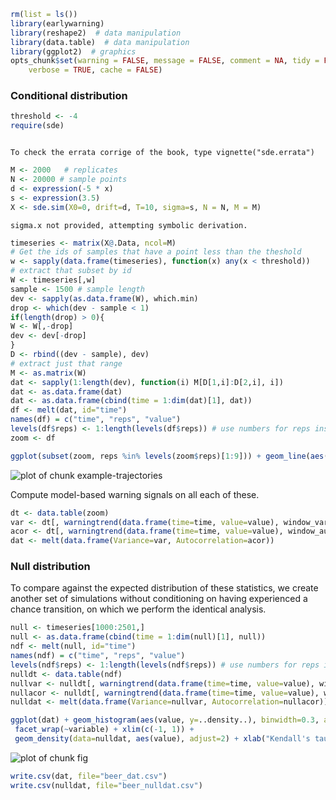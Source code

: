 
```r
rm(list = ls())
library(earlywarning)
library(reshape2)  # data manipulation
library(data.table)  # data manipulation
library(ggplot2)  # graphics
opts_chunk$set(warning = FALSE, message = FALSE, comment = NA, tidy = FALSE, 
    verbose = TRUE, cache = FALSE)
```




### Conditional distribution




```r
threshold <- -4
require(sde)
```

```

To check the errata corrige of the book, type vignette("sde.errata")
```

```r
M <- 2000   # replicates
N <- 20000 # sample points
d <- expression(-5 * x)
s <- expression(3.5)
X <- sde.sim(X0=0, drift=d, T=10, sigma=s, N = N, M = M)
```

```
sigma.x not provided, attempting symbolic derivation.
```

```r
timeseries <- matrix(X@.Data, ncol=M)
# Get the ids of samples that have a point less than the theshold
w <- sapply(data.frame(timeseries), function(x) any(x < threshold))
# extract that subset by id 
W <- timeseries[,w]
sample <- 1500 # sample length
dev <- sapply(as.data.frame(W), which.min)
drop <- which(dev - sample < 1)
if(length(drop) > 0){
W <- W[,-drop]
dev <- dev[-drop]
}
D <- rbind((dev - sample), dev)
# extract just that range
M <- as.matrix(W)
dat <- sapply(1:length(dev), function(i) M[D[1,i]:D[2,i], i])
dat <- as.data.frame(dat)
dat <- as.data.frame(cbind(time = 1:dim(dat)[1], dat))
df <- melt(dat, id="time")
names(df) = c("time", "reps", "value")
levels(df$reps) <- 1:length(levels(df$reps)) # use numbers for reps instead of V1, V2, etc
zoom <- df
```




```r
ggplot(subset(zoom, reps %in% levels(zoom$reps)[1:9])) + geom_line(aes(time, value)) + facet_wrap(~reps, scales="free")
```

![plot of chunk example-trajectories](http://farm9.staticflickr.com/8397/8681985886_7f6719b399_o.png) 


Compute model-based warning signals on all each of these.  


```r
dt <- data.table(zoom)
var <- dt[, warningtrend(data.frame(time=time, value=value), window_var), by=reps]$V1
acor <- dt[, warningtrend(data.frame(time=time, value=value), window_autocorr), by=reps]$V1
dat <- melt(data.frame(Variance=var, Autocorrelation=acor))
```


### Null distribution 

To compare against the expected distribution of these statistics, we create another set of simulations without conditioning on having experienced a chance transition, on which we perform the identical analysis.  


```r
null <- timeseries[1000:2501,]
null <- as.data.frame(cbind(time = 1:dim(null)[1], null))
ndf <- melt(null, id="time")
names(ndf) = c("time", "reps", "value")
levels(ndf$reps) <- 1:length(levels(ndf$reps)) # use numbers for reps instead of V1, V2, etc
nulldt <- data.table(ndf)
nullvar <- nulldt[, warningtrend(data.frame(time=time, value=value), window_var), by=reps]$V1
nullacor <- nulldt[, warningtrend(data.frame(time=time, value=value), window_autocorr), by=reps]$V1
nulldat <- melt(data.frame(Variance=nullvar, Autocorrelation=nullacor))
```



```r
ggplot(dat) + geom_histogram(aes(value, y=..density..), binwidth=0.3, alpha=.5) +
 facet_wrap(~variable) + xlim(c(-1, 1)) + 
 geom_density(data=nulldat, aes(value), adjust=2) + xlab("Kendall's tau") + theme_bw()
```

![plot of chunk fig](http://farm9.staticflickr.com/8532/8681985986_24876c3285_o.png) 








```r
write.csv(dat, file="beer_dat.csv")
write.csv(nulldat, file="beer_nulldat.csv")
```

